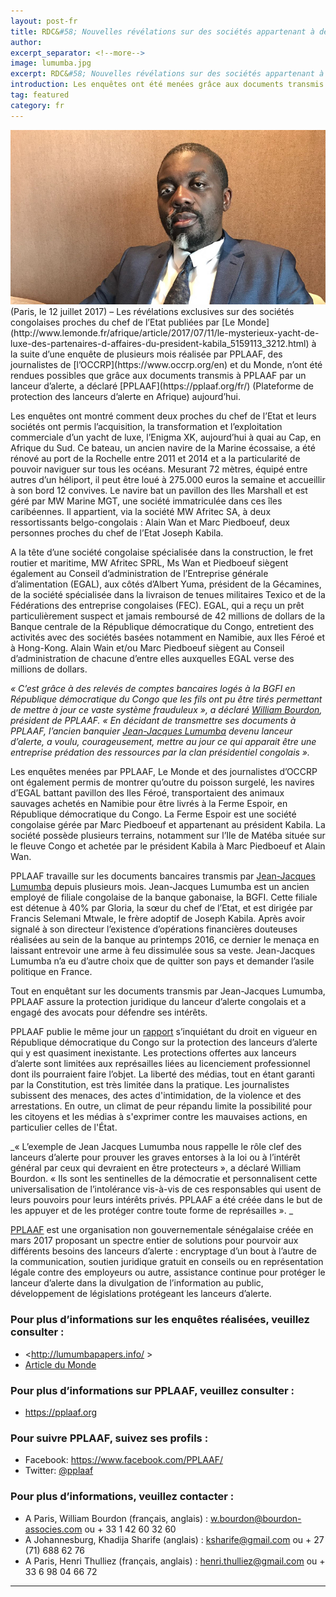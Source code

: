 ```yaml
---
layout: post-fr
title: RDC&#58; Nouvelles révélations sur des sociétés appartenant à des proches de Kabila
author: 
excerpt_separator: <!--more-->
image: lumumba.jpg
excerpt: RDC&#58; Nouvelles révélations sur des sociétés appartenant à des proches de Kabila. Les enquêtes ont été menées grâce aux documents transmis à PPLAAF par un lanceur d’alerte
introduction: Les enquêtes ont été menées grâce aux documents transmis à PPLAAF par un lanceur d’alerte
tag: featured
category: fr
---
```

<img class="img-responsive img-post center-block" src="/img/posts/lumumba-l.jpg">

<br>
(Paris, le 12 juillet 2017) – Les révélations exclusives sur des sociétés congolaises proches du chef de l’Etat publiées par [Le Monde](http://www.lemonde.fr/afrique/article/2017/07/11/le-mysterieux-yacht-de-luxe-des-partenaires-d-affaires-du-president-kabila_5159113_3212.html) à la suite d’une enquête de plusieurs mois réalisée par PPLAAF, des journalistes de [l’OCCRP](https://www.occrp.org/en) et du Monde, n’ont été rendues possibles que grâce aux documents transmis à PPLAAF par un lanceur d’alerte, a déclaré [PPLAAF](https://pplaaf.org/fr/) (Plateforme de protection des lanceurs d’alerte en Afrique) aujourd’hui.

Les enquêtes ont montré comment deux proches du chef de l’Etat et leurs sociétés ont permis l’acquisition, la transformation et l’exploitation commerciale d’un yacht de luxe, l’Enigma XK, aujourd’hui à quai au Cap, en Afrique du Sud. Ce bateau, un ancien navire de la Marine écossaise, a été rénové au port de la Rochelle entre 2011 et 2014 et a la particularité de pouvoir naviguer sur tous les océans. Mesurant 72 mètres, équipé entre autres d’un héliport, il peut être loué à 275.000 euros la semaine et accueillir à son bord 12 convives. Le navire bat un pavillon des Iles Marshall et est géré par MW Marine MGT, une société immatriculée dans ces îles caribéennes. Il appartient, via la société MW Afritec SA, à deux ressortissants belgo-congolais : Alain Wan et Marc Piedboeuf, deux personnes proches du chef de l’Etat Joseph Kabila.

A la tête d’une société congolaise spécialisée dans la construction, le fret routier et maritime, MW Afritec SPRL, Ms Wan et Piedboeuf siègent également au Conseil d’administration de l’Entreprise générale d’alimentation (EGAL), aux côtés d’Albert Yuma, président de la Gécamines, de la société spécialisée dans la livraison de tenues militaires Texico et de la Fédérations des entreprise congolaises (FEC). EGAL, qui a reçu un prêt particulièrement suspect et jamais remboursé de 42 millions de dollars de la Banque centrale de la République démocratique du Congo, entretient des activités avec des sociétés basées notamment en Namibie, aux Iles Féroé et à Hong-Kong. Alain Wain et/ou Marc Piedboeuf siègent au Conseil d’administration de chacune d’entre elles auxquelles EGAL verse des millions de dollars.


_« C’est grâce à des relevés de comptes bancaires logés à la BGFI en République démocratique du Congo que les fils ont pu être tirés permettant de mettre à jour ce vaste système frauduleux », a déclaré [William Bourdon](https://bourdon-associes.com/william-bourdon/), président de PPLAAF. « En décidant de transmettre ses documents à PPLAAF, l’ancien banquier [Jean-Jacques Lumumba](https://pplaaf.org/fr/jean-jacques-lumumba.html) devenu lanceur d’alerte, a voulu, courageusement, mettre au jour ce qui apparait être une entreprise prédation des ressources par la clan présidentiel congolais »._

Les enquêtes menées par PPLAAF, Le Monde et des journalistes d’OCCRP ont également permis de montrer qu’outre du poisson surgelé, les navires d’EGAL battant pavillon des Iles Féroé, transportaient des animaux sauvages achetés en Namibie pour être livrés à la Ferme Espoir, en République démocratique du Congo. La Ferme Espoir est une société congolaise gérée par Marc Piedboeuf et appartenant au président Kabila. La société possède plusieurs terrains, notamment sur l’Ile de Matéba située sur le fleuve Congo et achetée par le président Kabila à Marc Piedboeuf et Alain Wan. 

PPLAAF travaille sur les documents bancaires transmis par [Jean-Jacques Lumumba](https://pplaaf.org/fr/jean-jacques-lumumba.html) depuis plusieurs mois. Jean-Jacques Lumumba est un ancien employé de filiale congolaise de la banque gabonaise, la BGFI. Cette filiale est détenue à 40% par Gloria, la sœur du chef de l’Etat, et est dirigée par Francis Selemani Mtwale, le frère adoptif de Joseph Kabila. Après avoir signalé à son directeur l’existence d’opérations financières douteuses réalisées au sein de la banque au printemps 2016, ce dernier le menaça en laissant entrevoir une arme à feu dissimulée sous sa veste. Jean-Jacques Lumumba n’a eu d’autre choix que de quitter son pays et demander l’asile politique en France.

Tout en enquêtant sur les documents transmis par Jean-Jacques Lumumba, PPLAAF assure la protection juridique du lanceur d’alerte congolais et a engagé des avocats pour défendre ses intérêts. 

PPLAAF publie le même jour un [rapport](https://pplaaf.org/fr/drc.html) s’inquiétant du droit en vigueur en République démocratique du Congo sur la protection des lanceurs d’alerte qui y est quasiment inexistante. Les protections offertes aux lanceurs d’alerte sont limitées aux représailles liées au licenciement professionnel dont ils pourraient faire l’objet. La liberté des médias, tout en étant garanti par la Constitution, est très limitée dans la pratique. Les journalistes subissent des menaces, des actes d'intimidation, de la violence et des arrestations. En outre, un climat de peur répandu limite la possibilité pour les citoyens et les médias à s'exprimer contre les mauvaises actions, en particulier celles de l'État. 

_« L’exemple de Jean Jacques Lumumba nous rappelle le rôle clef des lanceurs d’alerte pour prouver les graves entorses à la loi ou à l’intérêt général par ceux qui devraient en être protecteurs », a déclaré William Bourdon. « Ils sont les sentinelles de la démocratie et personnalisent cette universalisation de l’intolérance vis-à-vis de ces responsables qui usent de leurs pouvoirs pour leurs intérêts privés. PPLAAF a été créée dans le but de les appuyer et de les protéger contre toute forme de représailles ». _

[PPLAAF](https://pplaaf.org/fr/faq.html) est une organisation non gouvernementale sénégalaise créée en mars 2017 proposant un spectre entier de solutions pour pourvoir aux différents besoins des lanceurs d’alerte : encryptage d’un bout à l’autre de la communication, soutien juridique gratuit en conseils ou en représentation légale contre des employeurs ou autre, assistance continue pour protéger le lanceur d’alerte dans la divulgation de l’information au public, développement de législations protégeant les lanceurs d’alerte. 

### Pour plus d’informations sur les enquêtes réalisées, veuillez consulter :
- <http://lumumbapapers.info/ >
- [Article du Monde](http://www.lemonde.fr/afrique/article/2017/07/11/le-mysterieux-yacht-de-luxe-des-partenaires-d-affaires-du-president-kabila_5159113_3212.html ) 

### Pour plus d’informations sur PPLAAF, veuillez consulter :
- https://pplaaf.org

### Pour suivre PPLAAF, suivez ses profils :
- Facebook: <https://www.facebook.com/PPLAAF/>
- Twitter: [@pplaaf](https://twitter.com/pplaaf)

### Pour plus d’informations, veuillez contacter :
- A Paris, William Bourdon (français, anglais) : [w.bourdon@bourdon-associes.com](mailto:w.bourdon@bourdon-associes.com) ou + 33 1 42 60 32 60
- A Johannesburg, Khadija Sharife (anglais) : [ksharife@gmail.com](mailto:ksharife@gmail.com) ou + 27 (71) 688 62 76 
- A Paris, Henri Thulliez (français, anglais) : [henri.thulliez@gmail.com](mailto:henri.thulliez@gmail.com) ou + 33 6 98 04 66 72





-----
